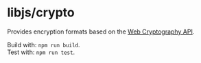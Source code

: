 # libjs/crypto

Provides encryption formats based on the [Web Cryptography API](https://w3c.github.io/webcrypto/).

Build with: `npm run build`. \
Test with: `npm run test`.
